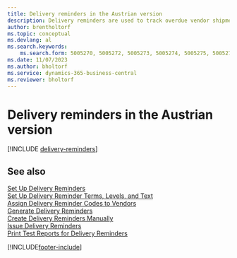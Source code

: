 ```yaml
---
title: Delivery reminders in the Austrian version
description: Delivery reminders are used to track overdue vendor shipments and to remind vendors about overdue deliveries in the Austrian version.
author: brentholtorf
ms.topic: conceptual
ms.devlang: al
ms.search.keywords:
    ms.search.form: 5005270, 5005272, 5005273, 5005274, 5005275, 5005276, 5005280
ms.date: 11/07/2023
ms.author: bholtorf
ms.service: dynamics-365-business-central
ms.reviewer: bholtorf
---
```

# Delivery reminders in the Austrian version

[!INCLUDE [delivery-reminders](../includes/ATCHDE/delivery-reminders.md)]

## See also

 [Set Up Delivery Reminders](how-to-set-up-delivery-reminders.md)   
 [Set Up Delivery Reminder Terms, Levels, and Text](how-to-set-up-delivery-reminder-terms-levels-and-text.md)   
 [Assign Delivery Reminder Codes to Vendors](how-to-assign-delivery-reminder-codes-to-vendors.md)   
 [Generate Delivery Reminders](how-to-generate-delivery-reminders.md)   
 [Create Delivery Reminders Manually](how-to-create-delivery-reminders-manually.md)   
 [Issue Delivery Reminders](how-to-issue-delivery-reminders.md)   
 [Print Test Reports for Delivery Reminders](how-to-print-test-reports-for-delivery-reminders.md)


[!INCLUDE[footer-include](../../includes/footer-banner.md)]